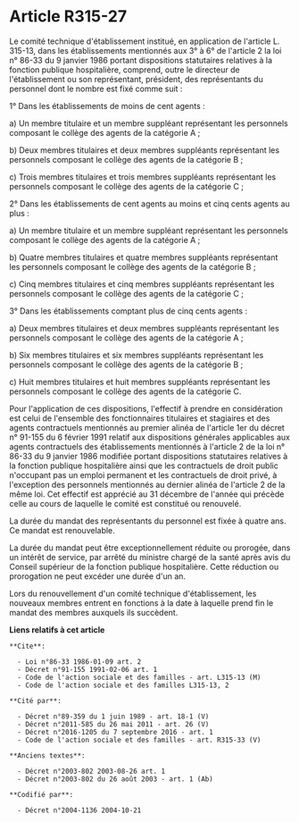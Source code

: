 # Article R315-27

Le comité technique d'établissement institué, en application de l'article L. 315-13, dans les établissements mentionnés aux
3° à 6° de l'article 2 la loi n° 86-33 du 9 janvier 1986 portant dispositions statutaires relatives à la fonction publique
hospitalière, comprend, outre le directeur de l'établissement ou son représentant, président, des représentants du personnel
dont le nombre est fixé comme suit :

1° Dans les établissements de moins de cent agents :

a) Un membre titulaire et un membre suppléant représentant les personnels composant le collège des agents de la catégorie A ;

b) Deux membres titulaires et deux membres suppléants représentant les personnels composant le collège des agents de la
catégorie B ;

c) Trois membres titulaires et trois membres suppléants représentant les personnels composant le collège des agents de la
catégorie C ;

2° Dans les établissements de cent agents au moins et cinq cents agents au plus :

a) Un membre titulaire et un membre suppléant représentant les personnels composant le collège des agents de la catégorie A ;

b) Quatre membres titulaires et quatre membres suppléants représentant les personnels composant le collège des agents de la
catégorie B ;

c) Cinq membres titulaires et cinq membres suppléants représentant les personnels composant le collège des agents de la
catégorie C ;

3° Dans les établissements comptant plus de cinq cents agents :

a) Deux membres titulaires et deux membres suppléants représentant les personnels composant le collège des agents de la
catégorie A ;

b) Six membres titulaires et six membres suppléants représentant les personnels composant le collège des agents de la
catégorie B ;

c) Huit membres titulaires et huit membres suppléants représentant les personnels composant le collège des agents de la
catégorie C.

Pour l'application de ces dispositions, l'effectif à prendre en considération est celui de l'ensemble des fonctionnaires
titulaires et stagiaires et des agents contractuels mentionnés au premier alinéa de l'article 1er du décret n° 91-155 du 6
février 1991 relatif aux dispositions générales applicables aux agents contractuels des établissements mentionnés à l'article
2 de la loi n° 86-33 du 9 janvier 1986 modifiée portant dispositions statutaires relatives à la fonction publique
hospitalière ainsi que les contractuels de droit public n'occupant pas un emploi permanent et les contractuels de droit
privé, à l'exception des personnels mentionnés au dernier alinéa de l'article 2 de la même loi. Cet effectif est apprécié au
31 décembre de l'année qui précède celle au cours de laquelle le comité est constitué ou renouvelé.

La durée du mandat des représentants du personnel est fixée à quatre ans. Ce mandat est renouvelable.

La durée du mandat peut être exceptionnellement réduite ou prorogée, dans un intérêt de service, par arrêté du ministre
chargé de la santé après avis du Conseil supérieur de la fonction publique hospitalière. Cette réduction ou prorogation ne
peut excéder une durée d'un an.

Lors du renouvellement d'un comité technique d'établissement, les nouveaux membres entrent en fonctions à la date à laquelle
prend fin le mandat des membres auxquels ils succèdent.

**Liens relatifs à cet article**

	**Cite**:

	  - Loi n°86-33 1986-01-09 art. 2
	  - Décret n°91-155 1991-02-06 art. 1
	  - Code de l'action sociale et des familles - art. L315-13 (M)
	  - Code de l'action sociale et des familles L315-13, 2

	**Cité par**:

	  - Décret n°89-359 du 1 juin 1989 - art. 18-1 (V)
	  - Décret n°2011-585 du 26 mai 2011 - art. 26 (V)
	  - Décret n°2016-1205 du 7 septembre 2016 - art. 1
	  - Code de l'action sociale et des familles - art. R315-33 (V)

	**Anciens textes**:

	  - Décret n°2003-802 2003-08-26 art. 1
	  - Décret n°2003-802 du 26 août 2003 - art. 1 (Ab)

	**Codifié par**:

	  - Décret n°2004-1136 2004-10-21
